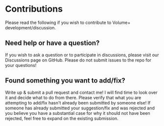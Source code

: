 # Contributions
Please read the following if you wish to contribute to Volume+ development/discussion.

## Need help or have a question?
If you wish to ask a question or to participate in discussions, please visit our Discussions page on GitHub.
Please do not submit issues to the repo for your questions!

## Found something you want to add/fix?
Write up & submit a pull request and contact me! I will find time to look over it and decide what to do from there.
Please verify that what you are attempting to add/fix hasn't already been submitted by someone else!
If someone has already submitted your suggestion/fix and was rejected and you believe you have a substantial case for why it should not have been rejected, feel free to expand on the existing submission.